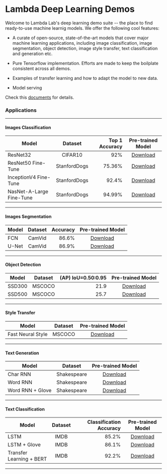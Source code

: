 Lambda Deep Learning Demos
===

Welcome to Lambda Lab's deep learning demo suite -- the place to find ready-to-use machine learnig models. We offer the following cool features:

* A curate of open-source, state-of-the-art models that cover major machine learning applications, including image classification, image segmentation, object detection, image style transfer, text classification and generation etc.

* Pure Tensorflow implementation. Efforts are made to keep the boilplate consistent across all demos.

* Examples of transfer learning and how to adapt the model to new data.

* Model serving

Check this [documents](https://lambda-deep-learning-demo.readthedocs.io/en/latest/) for details.


### Applications


---


#### Images Classification

| Model        | Dataset           | Top 1 Accuracy | Pre-trained Model  |
| ------------- |:-------------:| -----:|:-----:|
| ResNet32      | CIFAR10 |  92% |  [Download](https://s3-us-west-2.amazonaws.com/lambdalabs-files/cifar10-resnet32-20180824.tar.gz) |
| ResNet50 Fine-Tune     | StanfordDogs    | 75.36%  | [Download](https://s3-us-west-2.amazonaws.com/lambdalabs-files/resnet50_StanfordDogs120-20190303.tar.gz)  |
| InceptionV4 Fine-Tune  | StanfordDogs      | 92.4% | [Download](https://s3-us-west-2.amazonaws.com/lambdalabs-files/inceptionv4_StanfordDogs120-20190306.tar.gz)  |
| NasNet-A-Large Fine-Tune | StanfordDogs   |  94.99% | [Download](https://s3-us-west-2.amazonaws.com/lambdalabs-files/nasnet_A_large_StanfordDogs120-20190306.tar.gz)  |


---


#### Images Segmentation


| Model        | Dataset           | Accuracy | Pre-trained Model  |
| ------------- |:-------------:| -----:|:-----:|
| FCN      | CamVid |  86.6%  | [Download](https://s3-us-west-2.amazonaws.com/lambdalabs-files/fcn_camvid_20190125.tar.gz) |
| U-Net      | CamVid    | 86.9% |  [Download](https://s3-us-west-2.amazonaws.com/lambdalabs-files/unet_camvid_20190125.tar.gz) |


---


#### Object Detection

| Model        | Dataset           | (AP) IoU=0.50:0.95 | Pre-trained Model  |
| ------------- |:-------------:| -----:|:-----:|
| SSD300      | MSCOCO | 21.9 |  [Download](https://s3-us-west-2.amazonaws.com/lambdalabs-files/ssd300_mscoco_20190105.tar.gz) |
| SSD500     | MSCOCO    | 25.7 | [Download](https://s3-us-west-2.amazonaws.com/lambdalabs-files/ssd512_mscoco_20190105.tar.gz) |


---


#### Style Transfer

| Model        | Dataset           | Pre-trained Model  |
| ------------- |:-------------:|:-----:|
| Fast Neural Style      | MSCOCO | [Download](https://s3-us-west-2.amazonaws.com/lambdalabs-files/fns_gothic_20190126.tar.gz) |


---


#### Text Generation

| Model        | Dataset           | Pre-trained Model  |
| ------------- |:-------------:|:-----:|
| Char RNN      | Shakespeare | [Download](https://s3-us-west-2.amazonaws.com/lambdalabs-files/char_rnn_shakespeare-20190303.tar.gz)  |
| Word RNN      | Shakespeare | [Download](https://s3-us-west-2.amazonaws.com/lambdalabs-files/word_rnn_shakespeare-20190303.tar.gz)  |
| Word RNN  + Glove | Shakespeare | [Download](https://s3-us-west-2.amazonaws.com/lambdalabs-files/word_rnn_glove_shakespeare-20190303.tar.gz)  |


---



#### Text Classification

| Model        | Dataset           | Classification Accuracy  | Pre-trained Model  |
| ------------- |:-------------:| -----:|:-----:|
| LSTM      | IMDB |  85.2%  | [Download](https://s3-us-west-2.amazonaws.com/lambdalabs-files/seq2label_basic_Imdb-20190303.tar.gz)  |
| LSTM + Glove      | IMDB | 86.1%  |  [Download](https://s3-us-west-2.amazonaws.com/lambdalabs-files/seq2label_glove_Imdb-20190303.tar.gz) |
| Transfer Learning + BERT | IMDB |  92.2% |  [Download](https://s3-us-west-2.amazonaws.com/lambdalabs-files/seq2label_bert_Imdb-20190303.tar.gz) |

---